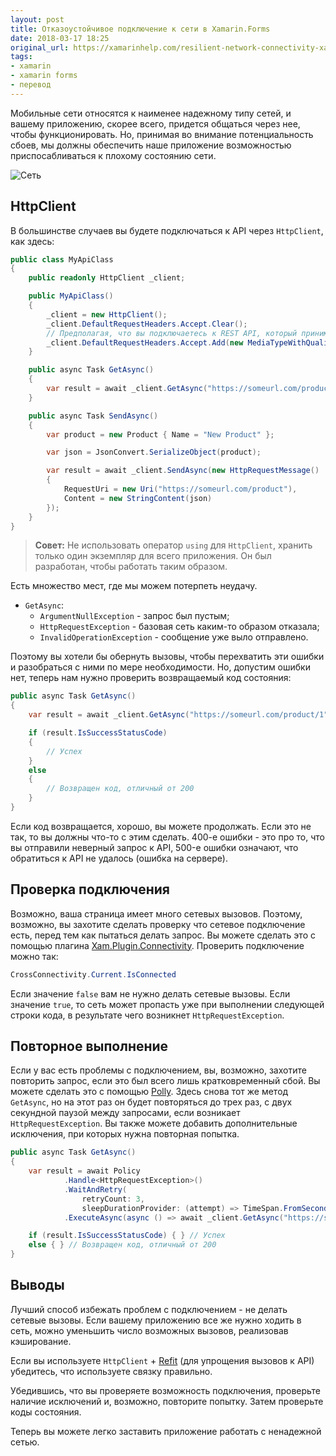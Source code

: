```yaml
---
layout: post
title: Отказоустойчивое подключение к сети в Xamarin.Forms
date: 2018-03-17 18:25
original_url: https://xamarinhelp.com/resilient-network-connectivity-xamarin-forms/
tags:
- xamarin
- xamarin forms
- перевод
---
```


Мобильные сети относятся к наименее надежному типу сетей, и вашему приложению, скорее всего, придется общаться через нее, чтобы функционировать. Но, принимая во внимание потенциальность сбоев, мы должны обеспечить наше приложение возможностью приспосабливаться к плохому состоянию сети.

![Сеть](https://xamarinhelp.com/wp-content/uploads/2018/02/cell_network.png)

## HttpClient

В большинстве случаев вы будете подключаться к API через `HttpClient`, как здесь:

```csharp
public class MyApiClass
{
    public readonly HttpClient _client;

    public MyApiClass()
    {
        _client = new HttpClient();
        _client.DefaultRequestHeaders.Accept.Clear();
        // Предполагая, что вы подключаетесь к REST API, который принимает JSON
        _client.DefaultRequestHeaders.Accept.Add(new MediaTypeWithQualityHeaderValue("application/json"));
    }

    public async Task GetAsync()
    {
        var result = await _client.GetAsync("https://someurl.com/product/1");
    }

    public async Task SendAsync()
    {
        var product = new Product { Name = "New Product" };

        var json = JsonConvert.SerializeObject(product);

        var result = await _client.SendAsync(new HttpRequestMessage()
        {
            RequestUri = new Uri("https://someurl.com/product"),
            Content = new StringContent(json)
        });
    }
}
```

> **Совет:** Не использовать оператор `using` для `HttpClient`, хранить только один экземпляр для всего приложения. Он был разработан, чтобы работать таким образом.

Есть множество мест, где мы можем потерпеть неудачу.

- `GetAsync`:
  - `ArgumentNullException` - запрос был пустым;
  - `HttpRequestException` - базовая сеть каким-то образом отказала;
  - `InvalidOperationException` - сообщение уже выло отправлено.

Поэтому вы хотели бы обернуть вызовы, чтобы перехватить эти ошибки и разобраться с ними по мере необходимости. Но, допустим ошибки нет, теперь нам нужно проверить возвращаемый код состояния:

```csharp
public async Task GetAsync()
{
    var result = await _client.GetAsync("https://someurl.com/product/1");

    if (result.IsSuccessStatusCode)
    {
        // Успех
    }
    else
    {
        // Возвращен код, отличный от 200
    }
}
```

Если код возвращается, хорошо, вы можете продолжать. Если это не так, то вы должны что-то с этим сделать. 400-е ошибки - это про то, что вы отправили неверный запрос к API, 500-е ошибки означают, что обратиться к API не удалось (ошибка на сервере).

## Проверка подключения

Возможно, ваша страница имеет много сетевых вызовов. Поэтому, возможно, вы захотите сделать проверку что сетевое подключение есть, перед тем как пытаться делать запрос. Вы можете сделать это с помощью плагина [Xam.Plugin.Connectivity](https://github.com/jamesmontemagno/ConnectivityPlugin). Проверить подключение можно так:

```csharp
CrossConnectivity.Current.IsConnected
```

Если значение `false` вам не нужно делать сетевые вызовы. Если значение `true`, то сеть может пропасть уже при выполнении следующей строки кода, в результате чего возникнет `HttpRequestException`.

## Повторное выполнение

Если у вас есть проблемы с подключением, вы, возможно, захотите повторить запрос, если это был всего лишь кратковременный сбой. Вы можете сделать это с помощью [Polly](https://github.com/App-vNext/Polly). Здесь снова тот же метод `GetAsync`, но на этот раз он будет повторяться до трех раз, с двух секундной паузой между запросами, если возникает `HttpRequestException`. Вы также можете добавить дополнительные исключения, при которых нужна повторная попытка.

```csharp
public async Task GetAsync()
{
    var result = await Policy
            .Handle<HttpRequestException>()
            .WaitAndRetry(
                retryCount: 3,
                sleepDurationProvider: (attempt) => TimeSpan.FromSeconds(2))
            .ExecuteAsync(async () => await _client.GetAsync("https://someurl.com/product/1"));

    if (result.IsSuccessStatusCode) { } // Успех
    else { } // Возвращен код, отличный от 200
}
```

## Выводы

Лучший способ избежать проблем с подключением - не делать сетевые вызовы. Если вашему приложению все же нужно ходить в сеть, можно уменьшить число возможных вызовов, реализовав кэширование.

Если вы используете `HttpClient` + [Refit](https://github.com/paulcbetts/refit) (для упрощения вызовов к API) убедитесь, что используете связку правильно.

Убедившись, что вы проверяете возможность подключения, проверьте наличие исключений и, возможно, повторите попытку. Затем проверьте коды состояния.

Теперь вы можете легко заставить приложение работать с ненадежной сетью.
